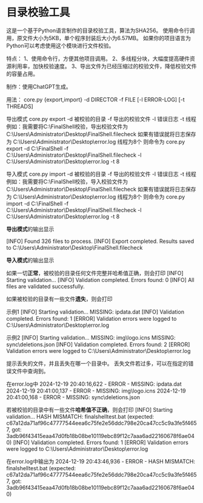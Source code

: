 **目录校验工具**
===

这是一个基于Python语言制作的目录校验工具，算法为SHA256。
使用命令行调用，原文件大小为5KB，单个程序封装后大小为6.57MB。
如果你的项目语言为Python可以考虑使用这个模块进行文件校验。

特点：
1、使用命令行，方便其他项目调用。
2、多线程分块，大幅度提高硬件资源利用率，加快校验速度。
3、导出文件为已经压缩过的校验文件，降低校验文件的容量占用。

制作：使用ChatGPT生成。

用法：
core.py {export,import} -d DIRECTOR -f FILE [-l ERROR-LOG] [-t THREADS] 

导出模式
core.py export -d 被校验的目录 -f 导出的校验文件 -l 错误日志 -t 线程
例如：我需要将C:\FinalShell校验，导出校验文件为C:\Users\Administrator\Desktop\FinalShell.filecheck 如果有错误就将日志保存为 C:\Users\Administrator\Desktop\error.log 线程为8个
则命令为  core.py export -d C:\FinalShell -f C:\Users\Administrator\Desktop\FinalShell.filecheck -l C:\Users\Administrator\Desktop\error.log  -t 8

导入模式
core.py import -d 被校验的目录 -f 导出的校验文件 -l 错误日志 -t 线程
例如：我需要将C:\FinalShell校验，导入校验文件为C:\Users\Administrator\Desktop\FinalShell.filecheck 如果有错误就将日志保存为 C:\Users\Administrator\Desktop\error.log 线程为8个
则命令为  core.py import -d C:\FinalShell -f C:\Users\Administrator\Desktop\FinalShell.filecheck -l C:\Users\Administrator\Desktop\error.log  -t 8

**导出模式**的输出显示

[INFO] Found 326 files to process.
[INFO] Export completed. Results saved to C:\Users\Administrator\Desktop\FinalShell.filecheck

**导入模式**的输出显示

如果一切**正常**，被校验的目录任何文件完整并哈希值正确，则会打印
[INFO] Starting validation...
[INFO] Validation completed. Errors found: 0
[INFO] All files are validated successfully.

如果被校验的目录有一些文件**遗失**，则会打印

示例1
[INFO] Starting validation...
MISSING: ipdata.dat
[INFO] Validation completed. Errors found: 1
[ERROR] Validation errors were logged to C:\Users\Administrator\Desktop\error.log

示例2
[INFO] Starting validation...
MISSING: img\logo.icns
MISSING: sync\deletions.json
[INFO] Validation completed. Errors found: 2
[ERROR] Validation errors were logged to C:\Users\Administrator\Desktop\error.log

提示丢失的文件，并且丢失在哪一个目录中。
丢失文件若过多，可以在指定的错误文件中查询到。

在error.log中
2024-12-19 20:40:16,622 - ERROR - MISSING: ipdata.dat
2024-12-19 20:41:00,137 - ERROR - MISSING: img\logo.icns
2024-12-19 20:41:00,168 - ERROR - MISSING: sync\deletions.json

若被校验的目录中有一些文件**哈希值不正确**，则会打印
[INFO] Starting validation...
HASH MISMATCH: finalshelltest.bat (expected: c67a12da71af96c47777544eea6c75fe2e56ddc798e20ca47cc5c9a3fe5f4657, got: 3adb96f43415eaa47d0fb18b08be10119ebc89f12c7aaa6ad22160678f6ae040)
[INFO] Validation completed. Errors found: 1
[ERROR] Validation errors were logged to C:\Users\Administrator\Desktop\error.log

在error.log中输出为
2024-12-19 20:43:46,936 - ERROR - HASH MISMATCH: finalshelltest.bat (expected: c67a12da71af96c47777544eea6c75fe2e56ddc798e20ca47cc5c9a3fe5f4657, got: 3adb96f43415eaa47d0fb18b08be10119ebc89f12c7aaa6ad22160678f6ae040)
